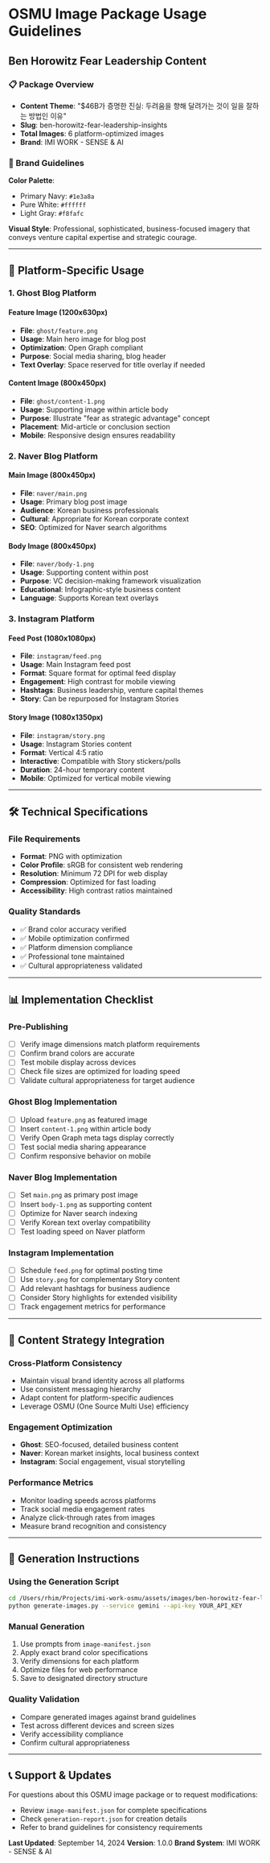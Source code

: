 # OSMU Image Package Usage Guidelines
## Ben Horowitz Fear Leadership Content

### 📋 Package Overview
- **Content Theme**: "$46B가 증명한 진실: 두려움을 향해 달려가는 것이 일을 잘하는 방법인 이유"
- **Slug**: ben-horowitz-fear-leadership-insights
- **Total Images**: 6 platform-optimized images
- **Brand**: IMI WORK - SENSE & AI

### 🎨 Brand Guidelines
**Color Palette**:
- Primary Navy: `#1e3a8a`
- Pure White: `#ffffff`
- Light Gray: `#f8fafc`

**Visual Style**: Professional, sophisticated, business-focused imagery that conveys venture capital expertise and strategic courage.

---

## 📱 Platform-Specific Usage

### 1. Ghost Blog Platform

#### Feature Image (1200x630px)
- **File**: `ghost/feature.png`
- **Usage**: Main hero image for blog post
- **Optimization**: Open Graph compliant
- **Purpose**: Social media sharing, blog header
- **Text Overlay**: Space reserved for title overlay if needed

#### Content Image (800x450px) 
- **File**: `ghost/content-1.png`
- **Usage**: Supporting image within article body
- **Purpose**: Illustrate "fear as strategic advantage" concept
- **Placement**: Mid-article or conclusion section
- **Mobile**: Responsive design ensures readability

### 2. Naver Blog Platform

#### Main Image (800x450px)
- **File**: `naver/main.png`
- **Usage**: Primary blog post image
- **Audience**: Korean business professionals
- **Cultural**: Appropriate for Korean corporate context
- **SEO**: Optimized for Naver search algorithms

#### Body Image (800x450px)
- **File**: `naver/body-1.png`
- **Usage**: Supporting content within post
- **Purpose**: VC decision-making framework visualization
- **Educational**: Infographic-style business content
- **Language**: Supports Korean text overlays

### 3. Instagram Platform

#### Feed Post (1080x1080px)
- **File**: `instagram/feed.png`
- **Usage**: Main Instagram feed post
- **Format**: Square format for optimal feed display
- **Engagement**: High contrast for mobile viewing
- **Hashtags**: Business leadership, venture capital themes
- **Story**: Can be repurposed for Instagram Stories

#### Story Image (1080x1350px)
- **File**: `instagram/story.png`
- **Usage**: Instagram Stories content
- **Format**: Vertical 4:5 ratio
- **Interactive**: Compatible with Story stickers/polls
- **Duration**: 24-hour temporary content
- **Mobile**: Optimized for vertical mobile viewing

---

## 🛠️ Technical Specifications

### File Requirements
- **Format**: PNG with optimization
- **Color Profile**: sRGB for consistent web rendering
- **Resolution**: Minimum 72 DPI for web display
- **Compression**: Optimized for fast loading
- **Accessibility**: High contrast ratios maintained

### Quality Standards
- ✅ Brand color accuracy verified
- ✅ Mobile optimization confirmed  
- ✅ Platform dimension compliance
- ✅ Professional tone maintained
- ✅ Cultural appropriateness validated

---

## 📊 Implementation Checklist

### Pre-Publishing
- [ ] Verify image dimensions match platform requirements
- [ ] Confirm brand colors are accurate
- [ ] Test mobile display across devices
- [ ] Check file sizes are optimized for loading speed
- [ ] Validate cultural appropriateness for target audience

### Ghost Blog Implementation
- [ ] Upload `feature.png` as featured image
- [ ] Insert `content-1.png` within article body
- [ ] Verify Open Graph meta tags display correctly
- [ ] Test social media sharing appearance
- [ ] Confirm responsive behavior on mobile

### Naver Blog Implementation  
- [ ] Set `main.png` as primary post image
- [ ] Insert `body-1.png` as supporting content
- [ ] Optimize for Naver search indexing
- [ ] Verify Korean text overlay compatibility
- [ ] Test loading speed on Naver platform

### Instagram Implementation
- [ ] Schedule `feed.png` for optimal posting time
- [ ] Use `story.png` for complementary Story content
- [ ] Add relevant hashtags for business audience
- [ ] Consider Story highlights for extended visibility
- [ ] Track engagement metrics for performance

---

## 🎯 Content Strategy Integration

### Cross-Platform Consistency
- Maintain visual brand identity across all platforms
- Use consistent messaging hierarchy
- Adapt content for platform-specific audiences
- Leverage OSMU (One Source Multi Use) efficiency

### Engagement Optimization
- **Ghost**: SEO-focused, detailed business content
- **Naver**: Korean market insights, local business context
- **Instagram**: Social engagement, visual storytelling

### Performance Metrics
- Monitor loading speeds across platforms
- Track social media engagement rates
- Analyze click-through rates from images
- Measure brand recognition and consistency

---

## 🔧 Generation Instructions

### Using the Generation Script
```bash
cd /Users/rhim/Projects/imi-work-osmu/assets/images/ben-horowitz-fear-leadership-insights/
python generate-images.py --service gemini --api-key YOUR_API_KEY
```

### Manual Generation
1. Use prompts from `image-manifest.json`
2. Apply exact brand color specifications
3. Verify dimensions for each platform
4. Optimize files for web performance
5. Save to designated directory structure

### Quality Validation
- Compare generated images against brand guidelines
- Test across different devices and screen sizes
- Verify accessibility compliance
- Confirm cultural appropriateness

---

## 📞 Support & Updates

For questions about this OSMU image package or to request modifications:
- Review `image-manifest.json` for complete specifications
- Check `generation-report.json` for creation details
- Refer to brand guidelines for consistency requirements

**Last Updated**: September 14, 2024
**Version**: 1.0.0
**Brand System**: IMI WORK - SENSE & AI